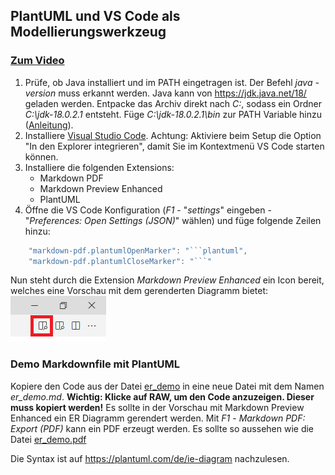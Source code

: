 ## PlantUML und VS Code als Modellierungswerkzeug

### [Zum Video](https://youtu.be/h5f-jg_jM98)

1. Prüfe, ob Java installiert und im PATH eingetragen ist. Der Befehl *java -version* muss erkannt werden.
   Java kann von https://jdk.java.net/18/ geladen werden. Entpacke das Archiv direkt nach *C:*, sodass
   ein Ordner *C:\jdk-18.0.2.1* entsteht. Füge *C:\jdk-18.0.2.1\bin* zur PATH Variable hinzu
   ([Anleitung](https://www.architectryan.com/2018/03/17/add-to-the-path-on-windows-10/)).
2. Installiere [Visual Studio Code](https://code.visualstudio.com). Achtung: Aktiviere beim Setup
   die Option "In den Explorer integrieren", damit Sie im Kontextmenü VS Code starten können.
3. Installiere die folgenden Extensions:
   - Markdown PDF
   - Markdown Preview Enhanced
   - PlantUML
4. Öffne die VS Code Konfiguration (*F1* - "*settings*" eingeben - "*Preferences: Open Settings (JSON)*" wählen)
   und füge folgende Zeilen hinzu:

```javascript
    "markdown-pdf.plantumlOpenMarker": "```plantuml",
    "markdown-pdf.plantumlCloseMarker": "```"   
```

Nun steht durch die Extension *Markdown Preview Enhanced* ein Icon bereit, welches eine Vorschau mit
dem gerenderten Diagramm bietet:
![](preview_vscode.png)

### Demo Markdownfile mit PlantUML

Kopiere den Code aus der Datei [er_demo](er_demo.md) in eine neue Datei mit dem Namen
*er_demo.md*. **Wichtig: Klicke auf RAW, um den Code anzuzeigen. Dieser muss kopiert werden!**
Es sollte in der Vorschau mit Markdown Preview Enhanced ein ER Diagramm gerendert werden.
Mit *F1* - *Markdown PDF: Export (PDF)* kann ein PDF erzeugt werden. Es sollte so aussehen wie
die Datei [er_demo.pdf](er_demo.pdf)

Die Syntax ist auf https://plantuml.com/de/ie-diagram nachzulesen.
